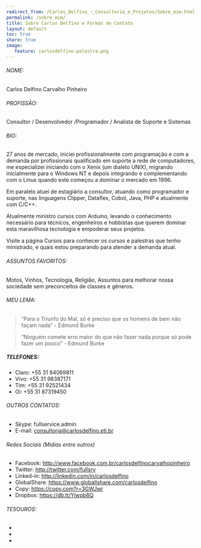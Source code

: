 ```yaml
---
redirect_from: /Carlos_Delfino_-_Consultoria_e_Projetos/Sobre_mim.html
permalink: /sobre_mim/
title: Sobre Carlos Delfino e Formas de Contato 
layout: default
toc: true
share: true
image:
   feature: carlosdelfino-palestra.png
---
```

###### NOME:
Carlos Delfino Carvalho Pinheiro

###### PROFISSÃO:
Consultor /  Desenvolvedor /Programador / Analista de Suporte e Sistemas

###### BIO:
27 anos de mercado, iniciei profissionalmente com programação e com a demanda por profissionais qualificado em suporte a rede de computadores, me especializei iniciando com o Xenix (um dialeto UNIX), migrando inicialmente para o Windows NT e depois integrando e complementando com o Linux quando este começou a dominar o mercado em 1996.

Em paralelo atuei de estagiário a consultor, atuando como programador e suporte, nas linguagens Clipper, Dataflex, Cobol, Java, PHP e atualmente com C/C++.

Atualmente ministro cursos com Arduino, levando o conhecimento necessário para técnicos, engenheiros e hobbistas que querem dominar esta maravilhosa tecnologia e empoderar seus projetos.

Visite a página Cursos para conhecer os cursos e palestras que tenho ministrado, e quais estou preparando para atender a demanda atual.

###### ASSUNTOS FAVORITOS:
Motos, Vinhos, Tecnologia, Religião, Assuntos para melhorar nossa sociedade sem preconceitos de classes e gêneros.

###### MEU LEMA:
> “Para o Triunfo do Mal, só é preciso que os homens de bem não façam nada” - Edmund Burke

> “Ninguém comete erro maior do que não fazer nada porque só pode fazer um pouco” - Edmund Burke

##### TELEFONES:
* Claro: +55 31 84069811
* Vivo: +55 31 98387171
* Tim: +55 31 92521434
* Oi: +55 31 87319450

###### OUTROS CONTATOS:
* Skype: fullservice.admin
* E-mail: consultoria@carlosdelfino.eti.br

###### Redes Sociais (Midias entre outros)
* Facebook: http://www.facebook.com.br/carlosdelfinocarvalhopinheiro
* Twitter: http://twitter.com/fullsrv
* Linked-in: http://linkedin.com/in/carlosdelfino
* GlobalShare: https://www.globallshare.com/carlosdelfino
* Copy: https://copy.com?r=3GWJwr
* Dropbox: https://db.tt/Yiwpb6Q

###### TESOUROS:
<ul class="th-grid">
  <li>
      <a href="#"><img src="{{ site.url }}/images/familia/irisebrenda.png" alt=""></a>
  </li>
  <li>
      <a href="#"><img src="{{ site.url }}/images/familia/luisaalmeida.png" alt=""></a>
  </li>
  <li>
      <a href="#"><img src="{{ site.url }}/images/familia/psique.jpg" alt=""></a>
  </li>
</ul>
